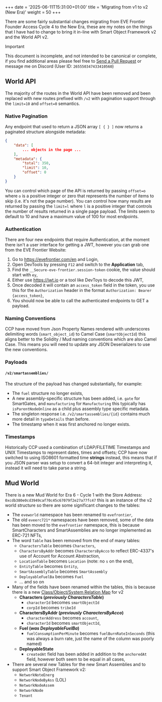 +++
date = '2025-06-11T15:31:00+01:00'
title = 'Migrating from v1 to v2 (New Era)'
weight = 50
+++

There are some fairly substantial changes migrating from EVE Frontier Founder Access Cycle 4 to the New Era, these are my notes on the things that I have had to change to bring it in-line with Smart Object Framework v2 and the World API v2.

> [!IMPORTANT]
> This document is incomplete, and not intended to be canonical or complete, if you find additional areas please feel free to [Send a Pull Request](https://github.com/Scetrov/frontier.scetrov.live/compare) or message me on Discord (User ID: `265550347433410560`)

## World API

The majority of the routes in the World API have been removed and been replaced with new routes prefixed with `/v2` with pagination support through the `limit=10` and `offset=0` semantics.

### Native Pagination

Any endpoint that used to return a JSON array `[ { } ]` now returns a paginated structure alongside metadata:

```json
{
    "data": [
        ... objects in the page ...
    ],
    "metadata": {
        "total": 350,
        "limit": 10,
        "offset": 0
    }
}
```

You can control which page of the API is returned by passing `offset=o` where `o` is a positive integer or zero that represents the number of items to skip (i.e. it's not the page number). You can control how many results are returned by passing the `limit=l` where `l` is a positive integer that controls the number of results returned in a single page payload. The limits seem to default to 10 and have a maximum value of 100 for most endpoints.

### Authentication

There are four new endpoints that require Authentication, at the moment there isn't a user interface for getting a JWT, however you can grab one from the EVE Frontier Website:

1. Go to https://evefrontier.com/en and Login,
2. Open DevTools by pressing `F12` and switch to the **Application** tab,
3. Find the `__Secure-eve-frontier.session-token` cookie, the value should start with `ey`,
4. Either use https://jwt.io or a tool like DevToys to decode this JWT,
5. Once decoded it will contain an `access_token` field in the token, you use this for the `Authorization` header in the format `Authorization: Bearer {access_token}`,
6. You should now be able to call the authenticated endpoints to GET a payload.

### Naming Conventions

CCP have moved from Json Property Names rendered with underscores delimiting words (`smart_object_id`) to Camel Case (`smartObjectId`) this aligns better to the Solidity / Mud naming conventions which are also Camel Case. This means you will need to update any JSON Deserializers to use the new conventions. 

### Payloads

#### `/v2/smartassemblies/`

The structure of the payload has changed substantially, for example:

- The `fuel` structure no longer exists,
- A new assembly-specific structure has been added, i.e. `gate` for SmartGates, and `manufacturing` for `Manufacturing` this typically has `isParentNodeOnline` as a child plus assembly type specific metadata.
- The singleton response i.e. `/v2/smartassemblies/{id}` contains much more detail in `typeDetails` than before.
- The timestamp when it was first anchored no longer exists.

### Timestamps

Historically CCP used a combination of LDAP/FILETIME Timestamps and UNIX Timestamps to represent dates, times and offsets; CCP have now switched to using ISO8601 formatted time **strings** instead, this means that if you JSON parser was setup to convert a 64-bit integer and interpreting it, instead it will need to take parse a string.

## Mud World

There is a new Mud World for Era 6 - Cycle 1 with the Store Address: `0xcdb380e0cd3949caf70c45c67079f2e27a77fc47` this is an instance of the v2 world structure so there are some significant changes to the tables:

- The `eveworld` namespace has been renamed to `evefrontier`,
- The old `eveerc721*` namespaces have been removed, some of the data has been moved to the `evefrontier` namespace, this is because SmartCharacters and SmartAssemblies are no longer implemented as ERC-721 NFTs,
- The word `Table` has been removed from the end of many tables:
  - `CharactersTable` becomes `Characters`,
  - `CharactersByAddr` becomes `CharactersByAcco` to reflect ERC-4337's use of Account for Account Abstraction,
  - `LocationTable` becomes `Location` (note: no `s` on the end),
  - `EntityTable` becomes `Entity`,
  - `SmartAssemblyTable` becomes `SmartAssembly`
  - `DeployableFuelBa` becomes `Fuel`
  - ... and so on
- Many of the fields have been renamed within the tables, this is because there is a new [Class/Object/System Relation Map](https://github.com/projectawakening/world-chain-contracts/blob/develop/mud-contracts/smart-object-framework-v2/class_object_system.jpg) for v2
  - **Characters (*previously CharactersTable*)**
    - `characterId` becomes `smartObjectId`
    - `corpId` becomes `tribeId`
  - **CharactersByAddr (*previously CharactersByAcco*)**
    - `characterAddress` becomes `account`,
    - `characterId` becomes `smartObjectId`,
  - **Fuel (*was DeployableFuelBa*)**
    - `fuelConsumptionPerMinute` becomes `fuelBurnRateInSeconds` (this was always a burn rate, just the name of the column was poorly named)
  - **DeployableState**
    - `createdAt` field has been added in addition to the `anchoredAt` field, however both seem to be equal in all cases,
- There are several new Tables for the new Smart Assemblies and to support Smart Object Framework v2:
  - `NetworkNoteEnerg`
  - `NetworkNodeByAss` (LOL)
  - `NetworkNodeAssem`
  - `NetworkNode`
  - `Tenant`